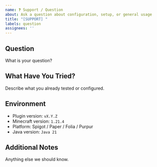 ```yaml
---
name: ❓ Support / Question
about: Ask a question about configuration, setup, or general usage
title: "[SUPPORT] "
labels: question
assignees: ''
---
```


## Question
What is your question?

## What Have You Tried?
Describe what you already tested or configured.

## Environment
- Plugin version: `vX.Y.Z`
- Minecraft version: `1.21.4`
- Platform: Spigot / Paper / Folia / Purpur
- Java version: `Java 21`

## Additional Notes
Anything else we should know.
